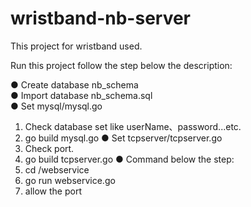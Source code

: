 # wristband-nb-server
This project for wristband used.

Run this project follow the step below the description:

● Create database nb_schema <br>
● Import database nb_schema.sql <br>
● Set mysql/mysql.go
  1. Check database set like userName、password...etc.
  2. go build mysql.go
● Set tcpserver/tcpserver.go
  1. Check port.
  2. go build tcpserver.go
● Command below the step: <br>
  1. cd /webservice
  2. go run webservice.go
  3. allow the port
